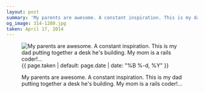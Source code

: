 ```yaml
---
layout: post
summary: 'My parents are awesome. A constant inspiration. This is my dad putting together a desk he&#x27;s building. My mom is a rails coder!...'
og_image: 314-1280.jpg
taken: April 17, 2014
---
```


<figure class="post">
<img alt="My parents are awesome. A constant inspiration. This is my dad putting together a desk he's building. My mom is a rails coder!..." sizes="(min-width: 700px) 50vw, calc(100vw - 2rem)" src="{{ site.assets_url }}/314-640.jpg" srcset="{{ site.assets_url }}/314-1280.jpg 1280w, {{ site.assets_url }}/314-960.jpg 960w, {{ site.assets_url }}/314-640.jpg 640w, {{ site.assets_url }}/314-320.jpg 320w"/>
<figcaption>
<time>{{ page.taken | default: page.date | date: "%B %-d, %Y" }}</time>
<p>My parents are awesome. A constant inspiration. This is my dad putting together a desk he's building. My mom is a rails coder!...</p>
</figcaption>
</figure>
